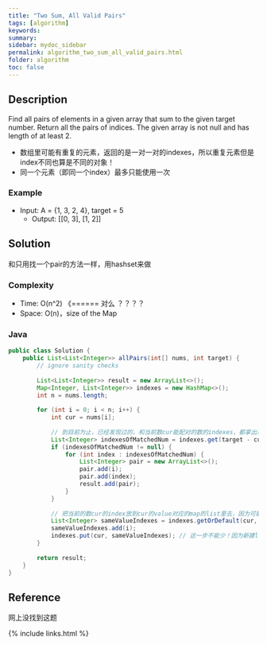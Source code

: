 ```yaml
---
title: "Two Sum, All Valid Pairs"
tags: [algorithm]
keywords:
summary:
sidebar: mydoc_sidebar
permalink: algorithm_two_sum_all_valid_pairs.html
folder: algorithm
toc: false
---
```


## Description
Find all pairs of elements in a given array that sum to the given target number. Return all the pairs of indices.
The given array is not null and has length of at least 2.

* 数组里可能有重复的元素，返回的是一对一对的indexes，所以重复元素但是index不同也算是不同的对象！
* 同一个元素（即同一个index）最多只能使用一次

### Example
* Input: A = {1, 3, 2, 4}, target = 5
  * Output: [[0, 3], [1, 2]]

## Solution
和只用找一个pair的方法一样，用hashset来做

### Complexity
* Time: O(n^2)    《====== 对么 ？？？？
* Space: O(n)，size of the Map

### Java
```java
public class Solution {
    public List<List<Integer>> allPairs(int[] nums, int target) {
        // ignore sanity checks
        
        List<List<Integer>> result = new ArrayList<>();
        Map<Integer, List<Integer>> indexes = new HashMap<>();
        int n = nums.length;
        
        for (int i = 0; i < n; i++) {
            int cur = nums[i];
            
            // 到目前为止，已经发现过的，和当前数cur能配对的数的indexes，都拿出来放入答案
            List<Integer> indexesOfMatchedNum = indexes.get(target - cur);
            if (indexesOfMatchedNum != null) {
                for (int index : indexesOfMatchedNum) {
                    List<Integer> pair = new ArrayList<>();
                    pair.add(i);
                    pair.add(index);
                    result.add(pair);
                }
            }
            
            // 把当前的数cur的index放到cur的value对应的map的list里去，因为可能有重复元素
            List<Integer> sameValueIndexes = indexes.getOrDefault(cur, new ArrayList<Integer>());
            sameValueIndexes.add(i);
            indexes.put(cur, sameValueIndexes); // 这一步不能少！因为新建list的话是还没有放回map里的！
        }
        
        return result;
    }
}
```

## Reference
网上没找到这题

{% include links.html %}
